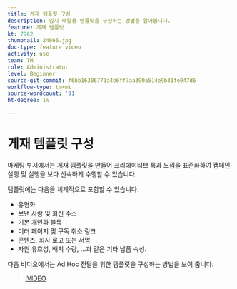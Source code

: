 ```yaml
---
title: 게재 템플릿 구성
description: 임시 배달용 템플릿을 구성하는 방법을 알아봅니다.
feature: 게재 템플릿
kt: 7962
thumbnail: 24066.jpg
doc-type: feature video
activity: use
team: TM
role: Administrator
level: Beginner
source-git-commit: f6bb16306773a4b6ff7aa390a514e9b31fe047d6
workflow-type: tm+mt
source-wordcount: '91'
ht-degree: 1%

---
```



# 게재 템플릿 구성

마케팅 부서에서는 게재 템플릿을 만들어 크리에이티브 룩과 느낌을 표준화하여 캠페인 실행 및 실행을 보다 신속하게 수행할 수 있습니다.

템플릿에는 다음을 체계적으로 포함할 수 있습니다.

* 유형화
* 보낸 사람 및 회신 주소
* 기본 개인화 블록
* 미러 페이지 및 구독 취소 링크
* 콘텐츠, 회사 로고 또는 서명
* 자원 유효성, 배치 수량, ...과 같은 기타 납품 속성.

다음 비디오에서는 Ad Hoc 전달을 위한 템플릿을 구성하는 방법을 보여 줍니다.

>[!VIDEO](https://video.tv.adobe.com/v/24066?quality=12)
